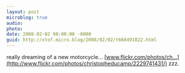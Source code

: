 ```yaml
---
layout: post
microblog: true
audio: 
photo: 
date: 2008-02-02 00:00:00 -0000
guid: http://xtof.micro.blog/2008/02/02/t668491022.html
---
```

really dreaming of a new motorcycle... [www.flickr.com/photos/ch...](http://www.flickr.com/photos/christopheducamp/2229741431/)  zzz.

